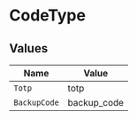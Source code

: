 # CodeType


## Values

| Name         | Value        |
| ------------ | ------------ |
| `Totp`       | totp         |
| `BackupCode` | backup_code  |